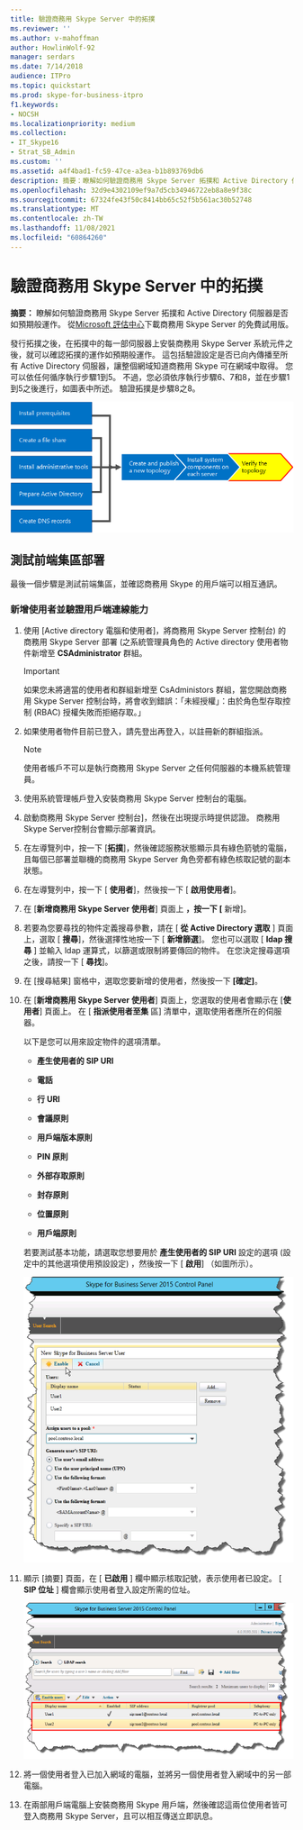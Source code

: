 ```yaml
---
title: 驗證商務用 Skype Server 中的拓撲
ms.reviewer: ''
ms.author: v-mahoffman
author: HowlinWolf-92
manager: serdars
ms.date: 7/14/2018
audience: ITPro
ms.topic: quickstart
ms.prod: skype-for-business-itpro
f1.keywords:
- NOCSH
ms.localizationpriority: medium
ms.collection:
- IT_Skype16
- Strat_SB_Admin
ms.custom: ''
ms.assetid: a4f4bad1-fc59-47ce-a3ea-b1b893769db6
description: 摘要：瞭解如何驗證商務用 Skype Server 拓撲和 Active Directory 伺服器是否如預期般運作。 從 Microsoft 評估中心下載免費試用版商務用 Skype Server，網址如下： https://www.microsoft.com/evalcenter/evaluate-skype-for-business-server 。
ms.openlocfilehash: 32d9e4302109ef9a7d5cb34946722eb8a8e9f38c
ms.sourcegitcommit: 67324fe43f50c8414bb65c52f5b561ac30b52748
ms.translationtype: MT
ms.contentlocale: zh-TW
ms.lasthandoff: 11/08/2021
ms.locfileid: "60864260"
---
```

# <a name="verify-the-topology-in-skype-for-business-server"></a>驗證商務用 Skype Server 中的拓撲
 
**摘要：** 瞭解如何驗證商務用 Skype Server 拓撲和 Active Directory 伺服器是否如預期般運作。 從[Microsoft 評估中心](https://www.microsoft.com/evalcenter/evaluate-skype-for-business-server)下載商務用 Skype Server 的免費試用版。
  
發行拓撲之後，在拓撲中的每一部伺服器上安裝商務用 Skype Server 系統元件之後，就可以確認拓撲的運作如預期般運作。 這包括驗證設定是否已向內傳播至所有 Active Directory 伺服器，讓整個網域知道商務用 Skype 可在網域中取得。 您可以依任何循序執行步驟1到5。 不過，您必須依序執行步驟6、7和8，並在步驟1到5之後進行，如圖表中所述。 驗證拓撲是步驟8之8。
  
![一覽表圖表。](../../media/c8698b53-1282-4978-a9a6-ca3f7a778f60.png)
  
## <a name="test-the-front-end-pool-deployment"></a>測試前端集區部署

最後一個步驟是測試前端集區，並確認商務用 Skype 的用戶端可以相互通訊。 
  
### <a name="add-users-and-verify-client-connectivity"></a>新增使用者並驗證用戶端連線能力

1. 使用 [Active directory 電腦和使用者]，將商務用 Skype Server 控制台) 的商務用 Skype Server 部署 (之系統管理員角色的 Active directory 使用者物件新增至 **CSAdministrator** 群組。
    
    > [!IMPORTANT]
    > 如果您未將適當的使用者和群組新增至 CsAdministors 群組，當您開啟商務用 Skype Server 控制台時，將會收到錯誤：「未經授權」：由於角色型存取控制 (RBAC) 授權失敗而拒絕存取。」 
  
2. 如果使用者物件目前已登入，請先登出再登入，以註冊新的群組指派。
    
    > [!NOTE]
    > 使用者帳戶不可以是執行商務用 Skype Server 之任何伺服器的本機系統管理員。 
  
3. 使用系統管理帳戶登入安裝商務用 Skype Server 控制台的電腦。
    
4. 啟動商務用 Skype Server 控制台]，然後在出現提示時提供認證。 商務用 Skype Server控制台會顯示部署資訊。
    
5. 在左導覽列中，按一下 [**拓撲**]，然後確認服務狀態顯示具有綠色箭號的電腦，且每個已部署並聯機的商務用 Skype Server 角色旁都有綠色核取記號的副本狀態。 
    
6. 在左導覽列中，按一下 [ **使用者**]，然後按一下 [ **啟用使用者**]。 
    
7. 在 [**新增商務用 Skype Server 使用者**] 頁面上 **，按一下 [** 新增]。
    
8. 若要為您要尋找的物件定義搜尋參數，請在 [ **從 Active Directory 選取** ] 頁面上，選取 [ **搜尋**]，然後選擇性地按一下 [ **新增篩選**]。 您也可以選取 [ **ldap 搜尋** ] 並輸入 ldap 運算式，以篩選或限制將要傳回的物件。 在您決定搜尋選項之後，請按一下 [ **尋找**]。
    
9. 在 [搜尋結果] 窗格中，選取您要新增的使用者，然後按一下 **[確定]**。
    
10. 在 [**新增商務用 Skype Server 使用者**] 頁面上，您選取的使用者會顯示在 [**使用者**] 頁面上。 在 [ **指派使用者至集** 區] 清單中，選取使用者應所在的伺服器。
    
    以下是您可以用來設定物件的選項清單。
    
    - **產生使用者的 SIP URI**
    
    - **電話**
    
    - **行 URI**
    
    - **會議原則**
    
    - **用戶端版本原則**
    
    - **PIN 原則**
    
    - **外部存取原則**
    
    - **封存原則**
    
    - **位置原則**
    
    - **用戶端原則**
    
    若要測試基本功能，請選取您想要用於 **產生使用者的 SIP URI** 設定的選項 (設定中的其他選項使用預設設定) ，然後按一下 [ **啟用**] （如圖所示）。
    
     ![在 [控制台] 中啟用使用者。](../../media/7ee8717d-9a1f-4864-8f45-71071c88878f.png)
  
11. 顯示 [摘要] 頁面，在 [ **已啟用** ] 欄中顯示核取記號，表示使用者已設定。 [ **SIP 位址** ] 欄會顯示使用者登入設定所需的位址。
    
     ![新增至商務用 Skype Server 控制台的使用者。](../../media/8960548a-8d6d-44c5-bc01-6f9fb11b7588.png)
  
12. 將一個使用者登入已加入網域的電腦，並將另一個使用者登入網域中的另一部電腦。
    
13. 在兩部用戶端電腦上安裝商務用 Skype 用戶端，然後確認這兩位使用者皆可登入商務用 Skype Server，且可以相互傳送立即訊息。
    


